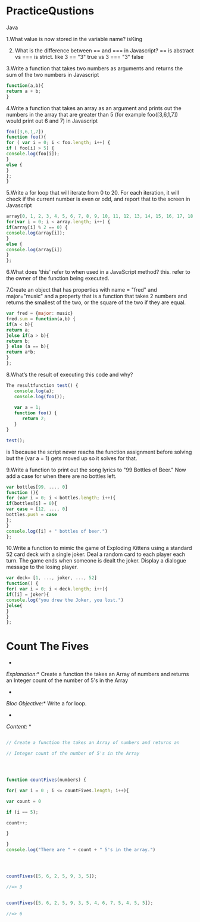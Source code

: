 # PracticeQustions
Java


1.What value is now stored in the variable name? 
isKing



2. What is the difference between == and === in Javascript?
== is abstract vs === is strict. like 3 == "3" true vs 3 === "3" false



3.Write a function that takes two numbers as arguments and returns the sum of the two numbers in Javascript

```javascript
function(a,b){
return a + b;
}

```


4.Write a function that takes an array as an argument and prints out the numbers 
in the array that are greater than 5 (for example foo([3,6,1,7]) 
would print out 6 and 7) in Javascript

```javascript
foo([3,6,1,7])
function foo(){
for ( var i = 0; i < foo.length; i++) {
if ( foo[i] > 5) {
console.log(foo[i]);
}
else {
}
};
}
```



5.Write a for loop that will iterate from 0 to 20. For each iteration, 
it will check if the current number is even or odd, and report that to the screen in Javascript

```javascript
array[0, 1, 2, 3, 4, 5, 6, 7, 8, 9, 10, 11, 12, 13, 14, 15, 16, 17, 18, 19, 20]
for(var i = 0; i < array.length; i++) {
if(array[i] % 2 == 0) {
console.log(array[i]);
}
else {
console.log(array[i])
}
};
```



6.What does 'this' refer to when used in a JavaScript method?
this. refer to the owner of the function being executed.




7.Create an object that has properties with name = "fred" and major="music" and a property 
that is a function that takes 2 numbers and returns the smallest of the two, or the square of the two if they are equal.

```javascript
var fred = {major: music}
fred.sum = function(a,b) {
if(a < b){
return a;
}else if(a > b){
return b;
} else (a == b){
return a*b;
}
};

```


8.What’s the result of executing this code and why? 

```javascript
The resultfunction test() {
   console.log(a);
   console.log(foo());
   
   var a = 1;
   function foo() {
      return 2;
   }
}

test(); 
```
is 1 because the script never reachs the function assignment before solving
but the (var a = 1) gets moved up so it solves for that.




9.Write a function to print out the song lyrics to "99 Bottles of Beer." 
Now add a case for when there are no bottles left.

```javascript
var bottles[99, ..., 0]
function (){
for (var i = 0; i < bottles.length; i++){
if(bottles[i] = 0){
var case = [12, ..., 0]
bottles.push = case
};
}
console.log([i] + " bottles of beer.")
};
```



10.Write a function to mimic the game of Exploding Kittens using a standard 52 card deck 
with a single joker. Deal a random card to each player each turn. The game ends when 
someone is dealt the joker. Display a dialogue message to the losing player.

```javascript
var deck= [1, ..., joker, ..., 52]
function() {
for( var i = 0; i < deck.length; i++){
if([i] = joker){
console.log("you drew the Joker, you lost.")
}else{
}
}
};
```







# Count The Fives

*
*Explanation:** Create a function the takes an Array of numbers and returns an Integer count of the number of 5's in the Array

*
*Bloc Objective:** Write a for loop.

*
*Content:*
*

```javascript

// Create a function the takes an Array of numbers and returns an

// Integer count of the number of 5's in the Array




function countFives(numbers) {

for( var i = 0 ; i <= countFives.length; i++){

var count = 0

if (i == 5);

count++;

}

}
console.log("There are " + count + " 5's in the array.")




countFives([5, 6, 2, 5, 9, 3, 5]);

//=> 3


countFives([5, 6, 2, 5, 9, 3, 5, 4, 6, 7, 5, 4, 5, 5]);

//=> 6
```









